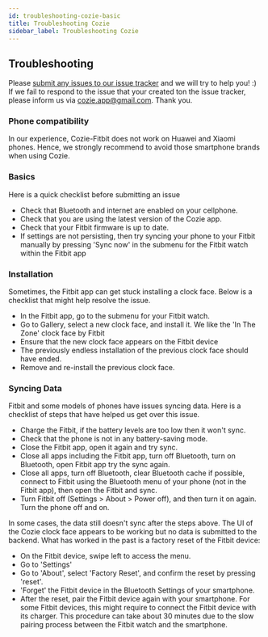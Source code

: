 ```yaml
---
id: troubleshooting-cozie-basic
title: Troubleshooting Cozie
sidebar_label: Troubleshooting Cozie
---
```


## Troubleshooting
Please [submit any issues to our issue tracker](https://github.com/buds-lab/cozie/issues) and we will try to help you! :) If we fail to respond to the issue that your created ton the issue tracker, please inform us via cozie.app@gmail.com. Thank you.

### Phone compatibility
In our experience, Cozie-Fitbit does not work on Huawei and Xiaomi phones. Hence, we strongly recommend to avoid those smartphone brands when using Cozie.

### Basics
Here is a quick checklist before submitting an issue
* Check that Bluetooth and internet are enabled on your cellphone.
* Check that you are using the latest version of the Cozie app.
* Check that your Fitbit firmware is up to date.
* If settings are not persisting, then try syncing your phone to your Fitbit manually by pressing 'Sync now' in the submenu for the Fitbit watch within the Fitbit app

### Installation
Sometimes, the Fitbit app can get stuck installing a clock face. Below is a checklist that might help resolve the issue.
* In the Fitbit app, go to the submenu for your Fitbit watch.
* Go to Gallery, select a new clock face, and install it. We like the 'In The Zone' clock face by Fitbit
* Ensure that the new clock face appears on the Fitbit device
* The previously endless installation of the previous clock face should have ended.
* Remove and re-install the previous clock face.

### Syncing Data
Fitbit and some models of phones have issues syncing data. Here is a checklist of steps that have helped us get over this issue.
* Charge the Fitbit, if the battery levels are too low then it won't sync.
* Check that the phone is not in any battery-saving mode.
* Close the Fitbit app, open it again and try sync.
* Close all apps including the Fitbit app, turn off Bluetooth, turn on Bluetooth, open Fitbit app try the sync again.
* Close all apps, turn off Bluetooth, clear Bluetooth cache if possible, connect to Fitbit using the Bluetooth menu of your phone (not in the Fitbit app), then open the Fitbit and sync.
* Turn Fitbit off (Settings > About > Power off), and then turn it on again. Turn the phone off and on.

In some cases, the data still doesn't sync after the steps above. The UI of the Cozie clock face appears to be working but no data is submitted to the backend. What has worked in the past is a factory reset of the Fitbit device:
* On the Fitbit device, swipe left to access the menu.
* Go to 'Settings'
* Go to 'About', select 'Factory Reset', and confirm the reset by pressing 'reset'.
* 'Forget' the Fitbit device in the Bluetooth Settings of your smartphone.
* After the reset, pair the Fitbit device again with your smartphone. For some Fitbit devices, this might require to connect the Fitbit device with its charger.
This procedure can take about 30 minutes due to the slow pairing process between the Fitbit watch and the smartphone.


